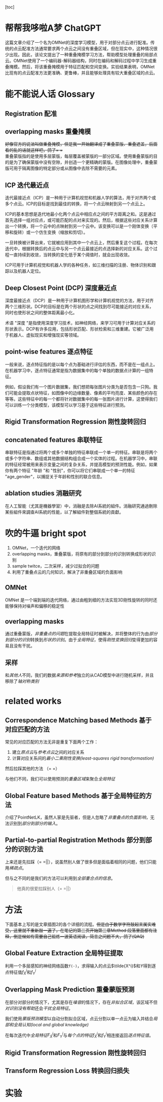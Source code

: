 [toc]
# 帮帮我哆啦A梦 ChatGPT
这篇文章介绍了一个名为OMNet的深度学习模型，用于对部分点云进行配准。传统的点云配准方法通常要求两个点云之间没有重叠区域，但在现实中，这种情况很少出现。因此，该论文提出了一种重叠掩模学习方法，帮助模型处理重叠的局部点云。OMNet使用了一个编码器-解码器结构，同时在编码和解码过程中学习生成重叠掩模。然后，将该重叠掩模用于特征匹配和空间变换。实验结果表明，OMNet比现有的点云配准方法更准确、更鲁棒，并且能够处理具有较大重叠区域的点云。

# 能不能说人话 Glossary

## Registration 配准

## overlapping masks 重叠掩模
~~好像官方的说法叫做重叠掩模，但是我一开始翻译成了重叠蒙版、重叠遮盖，后面看的乱的话就这样吧，鸽了= =~~   
重叠蒙版指的是使用多层蒙版，每层覆盖被蒙版的一部分区域。使用重叠蒙版的目的是为了确保蒙版中没有空隙，并创造一个更精确的蒙版。在图像处理中，重叠蒙版可用于隔离图像的特定部分或从图像中去除不需要的元素。

## ICP 迭代最近点
迭代最接近点（ICP）是一种用于计算机视觉和机器人学的算法，用于对齐两个或多个点云。ICP的目标是找到最佳的转换，将一个点云映射到另一个点云上。

ICP的基本思想是迭代地最小化两个点云中相应点之间的平方距离之和。这是通过首先选择一组对应点，或可能匹配的点对来实现的。然后，根据这些对应关系计算出一个转换，将一个云中的点映射到另一个云中。该变换可以是一个刚体变换（平移和旋转）或一个仿生变换（缩放和剪切）。

一旦转换被计算出来，它就被应用到其中一个点云上，然后重复这个过程。在每次迭代中，根据转换后的点云中与另一个点云最接近的点选择新的对应关系。这个过程一直持续到收敛，当转换的变化低于某个阈值时，就会出现收敛。

ICP可用于计算机视觉和机器人学的各种任务，如三维扫描的注册、物体识别和跟踪以及机器人定位。

## Deep Closest Point (DCP) 深度最近点
深度最接近点（DCP）是一种用于计算机图形学和计算机视觉的方法，用于对齐两个三维形状。DCP的目标是在两个形状的点之间找到尽可能接近的对应关系，同时也使形状之间的整体距离最小化。

术语 "深度 "是指使用深度学习技术，如神经网络，来学习可用于计算对应关系的形状表示。DCP有许多应用，包括形状匹配、形状检索和三维重建。它被广泛用于机器人、虚拟现实和增强现实等领域。

## point-wise features 逐点特征
一般来说，逐点特征指的是以每个点为基础进行评估的东西，而不是在一组点上。在机器学习中，逐点特征通常是指为数据集中的每个单独的数据点计算的一组特征。

例如，假设我们有一个图片数据集，我们想把每张图片分类为是否包含一只狗。我们可能会提取点状特征，如图像中的边缘数量、像素的平均亮度、某些颜色的存在等等。这些特征中的每一个都将针对数据集中的每一张图片进行计算，这使得我们可以训练一个分类模型，该模型可以学习基于这些特征进行预测。

## Rigid Transformation Regression 刚性旋转回归

## concatenated features 串联特征
串联特征是指通过将两个或多个单独的特征串联成一个单一的特征。串联是将两个或多个字符串、数组或其他数据结构组合成一个实体的过程。在机器学习中，串联的特征经常被用来表示变量之间的复杂关系，并提高模型的预测性能。例如，如果你有两个特征 "年龄 "和 "性别"，你可以将它们串联成一个单一的特征 "age_gender"，以捕捉关于年龄和性别的联合信息。

## ablation studies 消融研究
在人工智能（尤其是機器學習）中，消融是去除AI系統的組件。消融研究通過刪除某些組件來調查AI系統的性能，以了解組件對整個系統的貢獻。

# 吹的牛逼 bright spot

 1. OMNet，一个迭代的网络
 2. overlapping masks，重叠蒙版，将原有的部分到部分的识别转换成形状的识别
 3. sample twitce，二次采样，减少过拟合的问题 
 4. 利用了重叠点云的几何知识，解决了非重叠区域的负面影响

## OMNet
OMNet 是一个端到端的迭代网络，通过由粗到细的方法实现3D刚性旋转的同时还能够保持对噪声和偏移的稳定性

## overlapping masks
通过重叠蒙版，*非重叠点的问题*在提取全局特征时被解决，并将整体的行为由*部分到部分的识别*转换到*形状的识别*。由于*全局特征*，使得*刚性变换回归*变得更加的容易且没有干扰。

## 采样
和*其他人*不同，我们的数据*来源和参考*独立的从CAD模型中进行随机采样，并且移除了*轴对称类别*

# related works

## Correspondence Matching based Methods 基于对应匹配的方法
常见的对应匹配的方法无非是重复下面两个工作：
 1. 建立*原点云*与*参考点云*之间的对应关系
 2. 计算对应关系间的*最小二乘刚性变换(least-squares rigid transformastion)*

然后拉踩其他的方法 （= =）

与他们不同，我们可以使用预测的*重叠区域*来聚合*全局特征*

## Global Feature based Methods 基于全局特征的方法
介绍了PointNetLK，虽然人家是先驱者，但是人忽略了*非重叠点的负面影响*，无法识别到*部分到部分的输入*。

## Partial-to-partial Registration Methods 部分到部分的识别方法
上来还是先拉踩（= =||），说虽然别人做了很多但是面临着相同的问题，他们只能用*稀疏点*。

但与之不同的是我们的方法可以利用到*全部重合点的信息*。

> 他真的很爱拉踩别人（= =||）

# 方法
下面基本上写的是文章插图2的各个详细的流程。~~但是由于数学字符敲起来属实难受，这里就不重新敲一遍了，在笔记的第三页开始第三章Method 段落里面都有注释，倒是候如有需要自己锻炼一波英语阅读，简言之问题不大，鸽了(QAQ)~~

## Global Feature Extraction 全局特征提取
利用一个多层感知的神经网络函数`f(·)`，求得输入的点云$\tilde{X^i}$和$Y$得到逐点特征值$f^{i}_{\tilde{X}}$和$f^{i}_{Y}$

## Overlapping Mask Prediction 重叠蒙版预测
在部分对部分的情况下，尤其是存在*噪音*的情况下，存在*非拟合区域*，该区域不但*对识别没有帮助*还会*干扰全局特征*。

我们使用*蒙版预测模型*以自动分割拟合区域，点云分割以单一点云为输入并结合*局部和全局认知(local and global knowledge)*

在每次迭代中*全局特征*$F^{i}_{\tilde{X}}$和$F^{i}_{Y}$与*每个点的特征*$f^{i}_{\tilde{X}}$和$f^{i}_{Y}$相连接返回*逐点特征值*。

## Rigid Transformation Regression 刚性旋转回归

## Transform Regression Loss 转换回归损失

# 实验